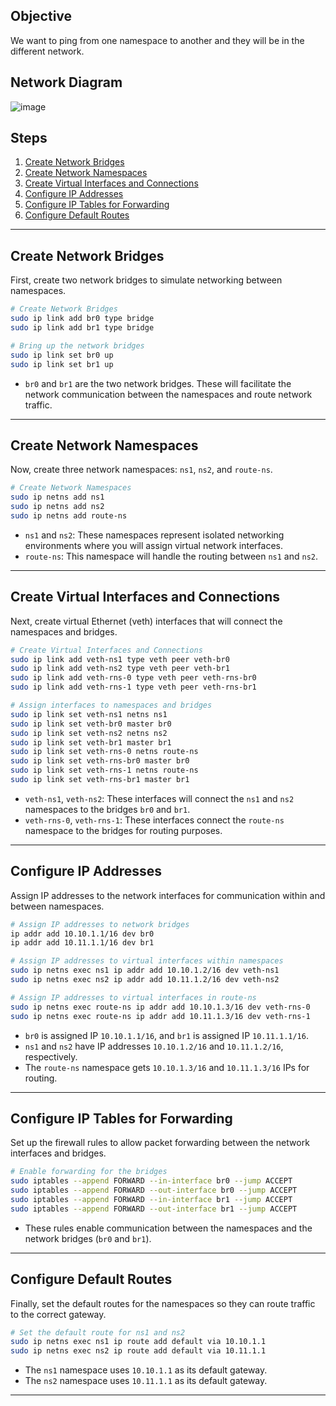 ## Objective
We want to ping from one namespace to another and they will be in the different network. 

## Network Diagram 

![image](https://github.com/user-attachments/assets/57feb0ba-8308-4266-9b3a-f822878275ed)


## Steps

1. [Create Network Bridges](#create-network-bridges)
2. [Create Network Namespaces](#create-network-namespaces)
3. [Create Virtual Interfaces and Connections](#create-virtual-interfaces-and-connections)
4. [Configure IP Addresses](#configure-ip-addresses)
5. [Configure IP Tables for Forwarding](#configure-ip-tables-for-forwarding)
6. [Configure Default Routes](#configure-default-routes)

---

## Create Network Bridges

First, create two network bridges to simulate networking between namespaces.

```bash
# Create Network Bridges
sudo ip link add br0 type bridge
sudo ip link add br1 type bridge

# Bring up the network bridges
sudo ip link set br0 up
sudo ip link set br1 up
```

- `br0` and `br1` are the two network bridges. These will facilitate the network communication between the namespaces and route network traffic.

---

## Create Network Namespaces

Now, create three network namespaces: `ns1`, `ns2`, and `route-ns`. 

```bash
# Create Network Namespaces
sudo ip netns add ns1
sudo ip netns add ns2
sudo ip netns add route-ns
```

- `ns1` and `ns2`: These namespaces represent isolated networking environments where you will assign virtual network interfaces.
- `route-ns`: This namespace will handle the routing between `ns1` and `ns2`.

---

## Create Virtual Interfaces and Connections

Next, create virtual Ethernet (veth) interfaces that will connect the namespaces and bridges.

```bash
# Create Virtual Interfaces and Connections
sudo ip link add veth-ns1 type veth peer veth-br0
sudo ip link add veth-ns2 type veth peer veth-br1
sudo ip link add veth-rns-0 type veth peer veth-rns-br0
sudo ip link add veth-rns-1 type veth peer veth-rns-br1

# Assign interfaces to namespaces and bridges
sudo ip link set veth-ns1 netns ns1
sudo ip link set veth-br0 master br0
sudo ip link set veth-ns2 netns ns2
sudo ip link set veth-br1 master br1
sudo ip link set veth-rns-0 netns route-ns
sudo ip link set veth-rns-br0 master br0
sudo ip link set veth-rns-1 netns route-ns
sudo ip link set veth-rns-br1 master br1
```

- `veth-ns1`, `veth-ns2`: These interfaces will connect the `ns1` and `ns2` namespaces to the bridges `br0` and `br1`.
- `veth-rns-0`, `veth-rns-1`: These interfaces connect the `route-ns` namespace to the bridges for routing purposes.

---

## Configure IP Addresses

Assign IP addresses to the network interfaces for communication within and between namespaces.

```bash
# Assign IP addresses to network bridges
ip addr add 10.10.1.1/16 dev br0
ip addr add 10.11.1.1/16 dev br1

# Assign IP addresses to virtual interfaces within namespaces
sudo ip netns exec ns1 ip addr add 10.10.1.2/16 dev veth-ns1
sudo ip netns exec ns2 ip addr add 10.11.1.2/16 dev veth-ns2

# Assign IP addresses to virtual interfaces in route-ns
sudo ip netns exec route-ns ip addr add 10.10.1.3/16 dev veth-rns-0
sudo ip netns exec route-ns ip addr add 10.11.1.3/16 dev veth-rns-1
```

- `br0` is assigned IP `10.10.1.1/16`, and `br1` is assigned IP `10.11.1.1/16`.
- `ns1` and `ns2` have IP addresses `10.10.1.2/16` and `10.11.1.2/16`, respectively.
- The `route-ns` namespace gets `10.10.1.3/16` and `10.11.1.3/16` IPs for routing.

---

## Configure IP Tables for Forwarding

Set up the firewall rules to allow packet forwarding between the network interfaces and bridges.

```bash
# Enable forwarding for the bridges
sudo iptables --append FORWARD --in-interface br0 --jump ACCEPT
sudo iptables --append FORWARD --out-interface br0 --jump ACCEPT
sudo iptables --append FORWARD --in-interface br1 --jump ACCEPT
sudo iptables --append FORWARD --out-interface br1 --jump ACCEPT
```

- These rules enable communication between the namespaces and the network bridges (`br0` and `br1`).

---

## Configure Default Routes

Finally, set the default routes for the namespaces so they can route traffic to the correct gateway.

```bash
# Set the default route for ns1 and ns2
sudo ip netns exec ns1 ip route add default via 10.10.1.1
sudo ip netns exec ns2 ip route add default via 10.11.1.1
```

- The `ns1` namespace uses `10.10.1.1` as its default gateway.
- The `ns2` namespace uses `10.11.1.1` as its default gateway.

---
